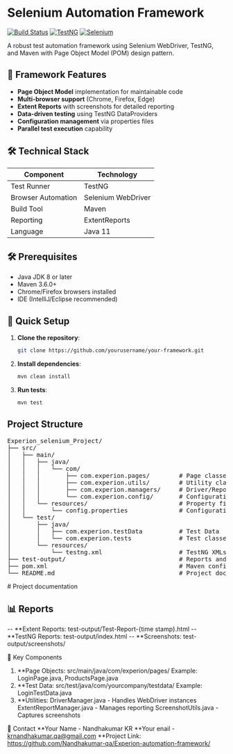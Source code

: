 # Selenium Automation Framework

[![Build Status](https://img.shields.io/badge/build-passing-brightgreen)]()
[![TestNG](https://img.shields.io/badge/testng-7.8.0-red)]()
[![Selenium](https://img.shields.io/badge/selenium-4.10.0-orange)]()

A robust test automation framework using Selenium WebDriver, TestNG, and Maven with Page Object Model (POM) design pattern.

## 📌 Framework Features

- **Page Object Model** implementation for maintainable code
- **Multi-browser support** (Chrome, Firefox, Edge)
- **Extent Reports** with screenshots for detailed reporting
- **Data-driven testing** using TestNG DataProviders
- **Configuration management** via properties files
- **Parallel test execution** capability

## 🛠️ Technical Stack

| Component       | Technology |
|----------------|------------|
| Test Runner    | TestNG     |
| Browser Automation | Selenium WebDriver |
| Build Tool     | Maven      |
| Reporting      | ExtentReports |
| Language       | Java 11    |

## 🛠️ Prerequisites

- Java JDK 8 or later
- Maven 3.6.0+
- Chrome/Firefox browsers installed
- IDE (IntelliJ/Eclipse recommended)

## 🚀 Quick Setup

1. **Clone the repository**:
   ```bash
   git clone https://github.com/yourusername/your-framework.git
2. **Install dependencies**:
   ```bash
   mvn clean install
3. **Run tests**:
    ```bash
   mvn test

## Project Structure 

<pre>
Experion_selenium_Project/
├── src/
│   ├── main/
│   │   ├── java/
│   │   │   └── com/
│   │   │       ├── com.experion.pages/        # Page classes
│   │   │       ├── com.experion.utils/        # Utility classes
│   │   │       ├── com.experion.managers/     # Driver/Report managers
│   │   │       └── com.experion.config/       # Configuration classes
│   │   └── resources/                         # Property files, test data
│   │       └── config.properties              # Configuration file
│   └── test/
│       ├── java/
│       │   ├── com.experion.testData          # Test Data
│       │   └── com.experion.tests             # Test classes
│       └── resources/
│           └── testng.xml                     # TestNG XMLs
├── test-output/                               # Reports and screenshots
├── pom.xml                                    # Maven configuration
└── README.md                                  # Project documentation
</pre>                                # Project documentation

## 📊 Reports 

-- **Extent Reports: test-output/Test-Report-{time stamp}.html
-- **TestNG Reports: test-output/index.html
-- **Screenshots: test-output/screenshots/

🧩 Key Components

1. **Page Objects: src/main/java/com/experion/pages/
   Example: LoginPage.java, ProductsPage.java
2. **Test Data: src/test/java/com/yourcompany/testdata/
   Example: LoginTestData.java
3. **Utilities:
   DriverManager.java - Handles WebDriver instances
   ExtentReportManager.java - Manages reporting
   ScreenshotUtils.java - Captures screenshots

📧 Contact
**Your Name - Nandhakumar KR
**Your enail - krnandhakumar.qa@gmail.com
**Project Link: https://github.com/Nandhakumar-qa/Experion-automation-framework/

